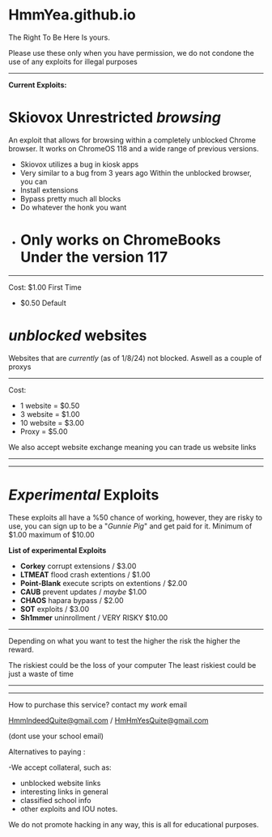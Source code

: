 # HmmYea.github.io
The Right To Be Here Is yours.

Please use these only when you have permission, we do not condone the use of any exploits for illegal purposes

---

<b>Current Exploits:</b>

# Skiovox Unrestricted *browsing*
   An exploit that allows for browsing within a completely unblocked Chrome
browser. It works on ChromeOS 118 and a wide range of previous versions.
- Skiovox utilizes a bug in kiosk apps
- Very similar to a bug from 3 years ago
Within the unblocked browser, you can
- Install extensions
- Bypass pretty much all blocks
- Do whatever the honk you want
- # Only works on ChromeBooks Under the version 117
---
Cost: $1.00 First Time

- $0.50 Default



# *unblocked* websites
   Websites that are *currently* (as of 1/8/24) not blocked.
   Aswell as a couple of proxys
   
---

Cost:
- 1 website = $0.50
- 3 website = $1.00
- 10 website = $3.00
- Proxy = $5.00

We also accept website exchange meaning you can trade us website links

---
---

# *Experimental* Exploits
   These exploits all have a %50 chance of working, however, they are
   risky to use, you can sign up to be a "*Gunnie Pig*" and get
   paid for it. Minimum of $1.00 maximum of $10.00

   <b>List of experimental Exploits</b>
- <b>Corkey</b> corrupt extensions / $3.00
- <b>LTMEAT</b> flood crash extentions / $1.00
- <b>Point-Blank</b> execute scripts on extentions / $2.00
- <b>CAUB</b> prevent updates / *maybe* $1.00
- <b>CHAOS</b> hapara bypass / $2.00
- <b>SOT</b> exploits / $3.00
- <b>Sh1mmer</b> uninrollment / VERY RISKY $10.00
---
Depending on what you want to test the higher the risk
the higher the reward.

The riskiest could be the loss of your computer
The least riskiest could be just a waste of time

---
---

How to purchase this service?
contact my *work* email 

HmmIndeedQuite@gmail.com / HmHmYesQuite@gmail.com

(dont use your school email)

Alternatives to paying :

-We accept collateral, such as:
- unblocked website links
- interesting links in general
- classified school info
- other exploits and IOU notes.



We do not promote hacking in any way, this is all for educational purposes.
